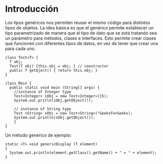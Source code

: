 # Introducción

Los tipos genéricos nos permiten reusar el mismo código para distintos tipos de objetos.
La idea básica es que el genérico permite establecer un tipo parametrizado de manera que el tipo de dato que se está tratando sea un
parámetro para métodos, clases e interfaces. Esto permite crear clases que funcionen con diferentes tipos de datos, en vez de tener que
crear una para cada uno.

```
class Test<T> {
  T obj;
  Test(T obj) {this.obj = obj; } // constructor
  public T getbject() { return this.obj; }
}

class Main {
  public static void main (String[] args) {
    //instance of Integer type
    Test<Integer> iObj = new Test<Integer>(15);
    System.out.pritln(iObj.getObject());

    // instance of String type
    Test <String> sObj = new Test<String>("GeeksForGeeks);
    System.out.println(sObj.getObject());
    }
}
```

Un método genérico de ejemplo:

````
static <T> void genericDisplay (T element)
{
  System.out.println(element.getClass().getName() + " = " + element);
}
````
